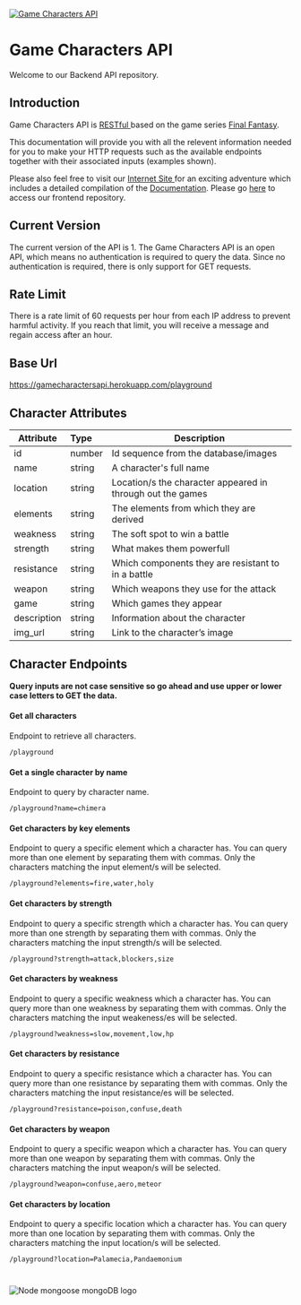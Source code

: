 [![Game Characters API](https://firebasestorage.googleapis.com/v0/b/game-characters-api.appspot.com/o/icons%2Ffor_readme%2Flog_for_readme.png?alt=media&token=d7640ae7-03a3-4436-8d1e-bc8cfb1a3faf)]()


# Game Characters API 

Welcome to our Backend API repository. 

## Introduction

Game Characters API is [ RESTful ](https://restfulapi.net/) based on the game series [Final Fantasy](https://www.finalfantasy.com/).

This documentation will provide you with all the relevent information needed for you to make your HTTP requests such as the available endpoints together with their associated inputs (examples shown).

Please also feel free to visit our [ Internet Site ](https://gamecharactersapi.netlify.app/) for an exciting adventure which includes a detailed compilation of the [Documentation](https://gamecharactersapi.netlify.app/documents). Please go [here](https://github.com/Dea314/final-project) to access our frontend repository.

## Current Version

The current version of the API is 1.
The Game Characters API is an open API, which means no authentication is required to query the data. Since no authentication is required, there is only support for GET requests. 

## Rate Limit

There is a rate limit of 60 requests per hour from each IP address to prevent harmful activity. If you reach that limit, you will receive a message and regain access after an hour.

## Base Url

https://gamecharactersapi.herokuapp.com/playground


## Character Attributes

| Attribute		| Type		| Description	|
| -------------	|:---------	| -------------	|
| id			| number	| Id sequence from the database/images	|
| name			| string	| A character's full name				|
| location		| string	| Location/s the character appeared in through out the games	|
| elements		| string	| The elements from which they are derived		|
| weakness		| string	| The soft spot to win a battle			|
| strength		| string	| What makes them powerfull				|
| resistance	| string	| Which components they are resistant to in a battle	|
| weapon		| string	| Which weapons they use for the attack		|
| game			| string	| Which games they appear				|
| description	| string	| Information about the character		|
| img_url		| string	| Link to the character’s image			|

## Character Endpoints

**Query inputs are not case sensitive so go ahead and use upper or lower case letters to GET the data.**

#### Get all characters

Endpoint to retrieve all characters.
```
/playground
```

#### Get a single character by name

Endpoint to query by character name.
```
/playground?name=chimera
```

#### Get characters by key elements

Endpoint to query a specific element which a character has. You can query more than one element by separating them with commas. Only the characters matching the input element/s will be selected.
```
/playground?elements=fire,water,holy
```

#### Get  characters by strength

Endpoint to query a specific strength which a character has. You can query more than one strength by separating them with commas. Only the characters matching the input strength/s will be selected.
```
/playground?strength=attack,blockers,size
```

#### Get characters by weakness

Endpoint to query a specific weakness which a character has. You can query more than one weakness by separating them with commas. Only the characters matching the input weakeness/es will be selected.
```
/playground?weakness=slow,movement,low,hp
```

#### Get  characters by resistance

Endpoint to query a specific resistance which a character has. You can query more than one resistance by separating them with commas. Only the characters matching the input resistance/es will be selected.
```
/playground?resistance=poison,confuse,death
```

#### Get  characters by weapon

Endpoint to query a specific weapon which a character has. You can query more than one weapon by separating them with commas. Only the characters matching the input weapon/s will be selected.
```
/playground?weapon=confuse,aero,meteor
```

#### Get  characters by location

Endpoint to query a specific location which a character has. You can query more than one location by separating them with commas. Only the characters matching the input location/s will be selected.
```
/playground?location=Palamecia,Pandaemonium
```
#
![Node mongoose mongoDB logo](https://firebasestorage.googleapis.com/v0/b/game-characters-api.appspot.com/o/icons%2Ffor_readme%2Fnode_mogodb_mongoose_logo.png?alt=media&token=416c8489-06ed-44f8-a016-d9fdfaf09e4e)